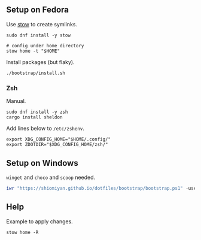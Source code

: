 ## Setup on Fedora

Use [stow](https://www.gnu.org/software/stow/) to create symlinks.

```
sudo dnf install -y stow

# config under home directory
stow home -t "$HOME"
```

Install packages (but flaky).

```shell
./bootstrap/install.sh
```

### Zsh

Manual.

```
sudo dnf install -y zsh
cargo install sheldon
```

Add lines below to `/etc/zshenv`.

```
export XDG_CONFIG_HOME="$HOME/.config/"
export ZDOTDIR="$XDG_CONFIG_HOME/zsh/"
```

## Setup on Windows

`winget` and `choco` and `scoop` needed.

```powershell
iwr "https://shiomiyan.github.io/dotfiles/bootstrap/bootstrap.ps1" -useb | iex
```

## Help

Example to apply changes.

```
stow home -R
```
